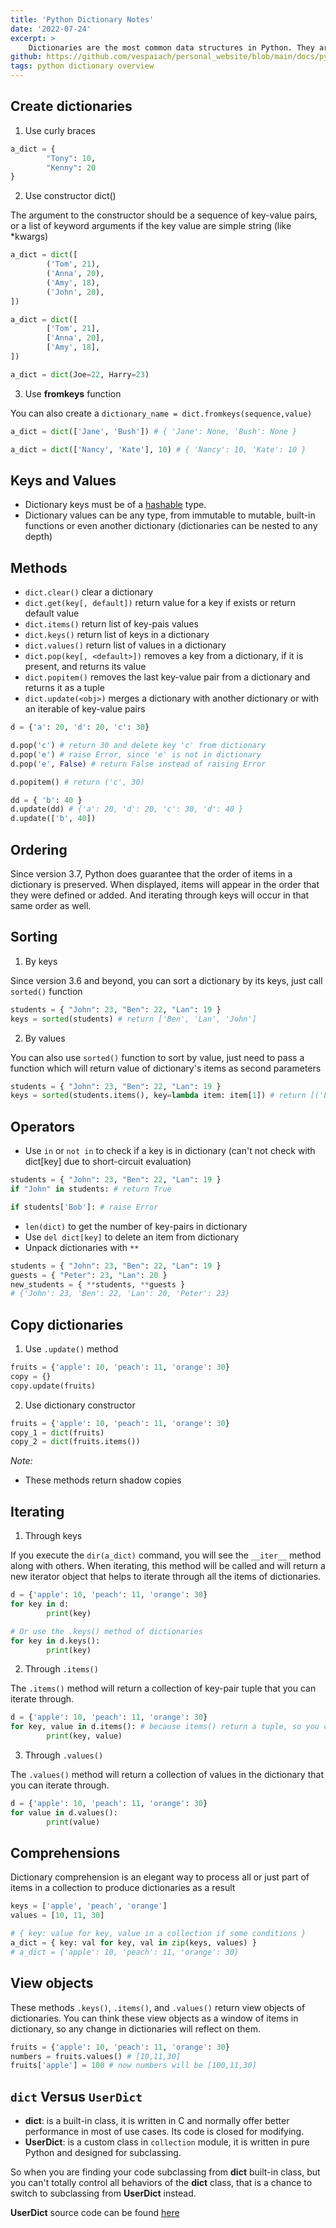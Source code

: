 ```yaml
---
title: 'Python Dictionary Notes'
date: '2022-07-24'
excerpt: >
    Dictionaries are the most common data structures in Python. They are playing critical roles in Python code. Actually, Python is really built on dictionaries. As Python Developers, you should know them clearly and use them efficiently for your better code. In this post, I will summarize all knowledge about Python dictionaries, and you can overview them or use them as glue for your next research.
github: https://github.com/vespaiach/personal_website/blob/main/docs/python-dictionary-notes.md
tags: python dictionary overview
---
```


## Create dictionaries

1. Use curly braces

```python
a_dict = {
        "Tony": 10,
        "Kenny": 20
}
```

2. Use constructor dict()

The argument to the constructor should be a sequence of key-value pairs, or a list of keyword arguments if the key value are simple string (like \*kwargs)

```python
a_dict = dict([
        ('Tom', 21),
        ('Anna', 20),
        ('Amy', 18),
        ('John', 20),
])

a_dict = dict([
        ['Tom', 21],
        ['Anna', 20],
        ['Amy', 18],
])

a_dict = dict(Joe=22, Harry=23)
```

3. Use **fromkeys** function

You can also create a `dictionary_name = dict.fromkeys(sequence,value)`

```python
a_dict = dict(['Jane', 'Bush']) # { 'Jane': None, 'Bush': None }

a_dict = dict(['Nancy', 'Kate'], 10) # { 'Nancy': 10, 'Kate': 10 }
```

## Keys and Values

-   Dictionary keys must be of a [hashable](https://docs.python.org/3/glossary.html#term-hashable) type.
-   Dictionary values can be any type, from immutable to mutable, built-in functions or even another dictionary (dictionaries can be nested to any depth)

## Methods

-   `dict.clear()` clear a dictionary
-   `dict.get(key[, default])` return value for a key if exists or return default value
-   `dict.items()` return list of key-pais values
-   `dict.keys()` return list of keys in a dictionary
-   `dict.values()` return list of values in a dictionary
-   `dict.pop(key[, <default>])` removes a key from a dictionary, if it is present, and returns its value
-   `dict.popitem()` removes the last key-value pair from a dictionary and returns it as a tuple
-   `dict.update(<obj>)` merges a dictionary with another dictionary or with an iterable of key-value pairs

```python
d = {'a': 20, 'd': 20, 'c': 30}

d.pop('c') # return 30 and delete key 'c' from dictionary
d.pop('e') # raise Error, since 'e' is not in dictionary
d.pop('e', False) # return False instead of raising Error

d.popitem() # return ('c', 30)

dd = { 'b': 40 }
d.update(dd) # {'a': 20, 'd': 20, 'c': 30, 'd': 40 }
d.update(['b', 40])
```

## Ordering

Since version 3.7, Python does guarantee that the order of items in a dictionary is preserved. When displayed, items will appear in the order that they were defined or added. And iterating through keys will occur in that same order as well.

## Sorting

1. By keys

Since version 3.6 and beyond, you can sort a dictionary by its keys, just call `sorted()` function

```python
students = { "John": 23, "Ben": 22, "Lan": 19 }
keys = sorted(students) # return ['Ben', 'Lan', 'John']
```

2. By values

You can also use `sorted()` function to sort by value, just need to pass a function which will return value of dictionary's items as second parameters

```python
students = { "John": 23, "Ben": 22, "Lan": 19 }
keys = sorted(students.items(), key=lambda item: item[1]) # return [('Lan', 19), ('Ben', 22), ('John', 23)]
```

## Operators

-   Use `in` or `not in` to check if a key is in dictionary (can't not check with dict[key] due to short-circuit evaluation)

```python
students = { "John": 23, "Ben": 22, "Lan": 19 }
if "John" in students: # return True

if students['Bob']: # raise Error
```

-   `len(dict)` to get the number of key-pairs in dictionary
-   Use `del dict[key]` to delete an item from dictionary
-   Unpack dictionaries with `**`

```python
students = { "John": 23, "Ben": 22, "Lan": 19 }
guests = { "Peter": 23, "Lan": 20 }
new_students = { **students, **guests }
# {'John': 23, 'Ben': 22, 'Lan': 20, 'Peter': 23}
```

## Copy dictionaries

1. Use `.update()` method

```python
fruits = {'apple': 10, 'peach': 11, 'orange': 30}
copy = {}
copy.update(fruits)
```

2. Use dictionary constructor

```python
fruits = {'apple': 10, 'peach': 11, 'orange': 30}
copy_1 = dict(fruits)
copy_2 = dict(fruits.items())
```

_Note:_

-   These methods return shadow copies

## Iterating

1. Through keys

If you execute the `dir(a_dict)` command, you will see the `__iter__` method along with others. When iterating, this method will be called and will return a new iterator object that helps to iterate through all the items of dictionaries.

```python
d = {'apple': 10, 'peach': 11, 'orange': 30}
for key in d:
        print(key)

# Or use the .keys() method of dictionaries
for key in d.keys():
        print(key)
```

2. Through `.items()`

The `.items()` method will return a collection of key-pair tuple that you can iterate through.

```python
d = {'apple': 10, 'peach': 11, 'orange': 30}
for key, value in d.items(): # because items() return a tuple, so you can destructure it to get key and value
        print(key, value)
```

3. Through `.values()`

The `.values()` method will return a collection of values in the dictionary that you can iterate through.

```python
d = {'apple': 10, 'peach': 11, 'orange': 30}
for value in d.values():
        print(value)
```

## Comprehensions

Dictionary comprehension is an elegant way to process all or just part of items in a collection to produce dictionaries as a result

```python
keys = ['apple', 'peach', 'orange']
values = [10, 11, 30]

# { key: value for key, value in a collection if some conditions }
a_dict = { key: val for key, val in zip(keys, values) }
# a_dict = {'apple': 10, 'peach': 11, 'orange': 30}
```

## View objects

These methods `.keys()`, `.items()`, and `.values()` return view objects of dictionaries. You can think these view objects as a window of items in dictionary, so any change in dictionaries will reflect on them.

```python
fruits = {'apple': 10, 'peach': 11, 'orange': 30}
numbers = fruits.values() # [10,11,30]
fruits['apple'] = 100 # now numbers will be [100,11,30]
```

## `dict` Versus `UserDict`

-   **dict**: is a built-in class, it is written in C and normally offer better performance in most of use cases. Its code is closed for modifying.
-   **UserDict**: is a custom class in `collection` module, it is written in pure Python and designed for subclassing.

So when you are finding your code subclassing from **dict** built-in class, but you can't totally control all behaviors of the **dict** class, that is a chance to switch to subclassing from **UserDict** instead.

**UserDict** source code can be found [here](https://github.com/python/cpython/blob/79ac8c1c0d7cfc955a82af123471c28944e61c18/Lib/collections/__init__.py#L1106)
